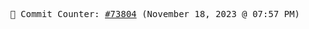<p align="center">
    <samp>
        📮 Commit Counter: <a href="https://github.com/Javascript-void0/Javascript-void0/commits/main">#73804</a> (November 18, 2023 @ 07:57 PM)
    </samp>
</p>